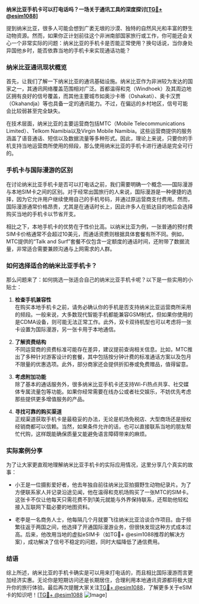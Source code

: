 **纳米比亚手机卡可以打电话吗？一场关于通讯工具的深度探讨[[TG💪+ @esim1088](https://t.me/s/esim1088)]**

提到纳米比亚，很多人可能会想到广袤无垠的沙漠、独特的自然风光和丰富的野生动物资源。然而，如果你正计划前往这个非洲南部国家旅行或工作，你可能还会关心一个非常实际的问题：纳米比亚的手机卡是否能正常使用？换句话说，当你身处异国他乡时，能否依靠当地的手机卡来实现通话功能？

### 纳米比亚通讯现状概览

首先，让我们了解一下纳米比亚的通讯基础设施。纳米比亚作为非洲较为发达的国家之一，其通讯网络覆盖范围相对广泛。首都温得和克（Windhoek）及其周边地区拥有良好的信号覆盖，而其他主要城市如奥沙卡蒂（Oshakati）、奥卡汉贾（Okahandja）等也具备一定的通讯能力。不过，在偏远的乡村地区，信号可能会比较弱甚至完全缺失。

在技术层面，纳米比亚的主要运营商包括MTC（Mobile Telecommunications Limited）、Telkom Namibia以及Virgin Mobile Namibia。这些运营商提供的服务涵盖了语音通话、短信以及数据流量等多种形式。因此，理论上来说，只要你的手机支持当地运营商所使用的频段，那么使用纳米比亚的手机卡进行通话是完全可行的。

### 手机卡与国际漫游的区别

在讨论纳米比亚手机卡是否可以打电话之前，我们需要明确一个概念——国际漫游与本地SIM卡之间的区别。对于经常出国旅行的人来说，国际漫游是一种便捷的选择，因为它允许用户继续使用自己的手机号码，并通过原运营商支付费用。然而，国际漫游通常价格昂贵，尤其是在通话时长上，因此许多人在抵达目的地后会选择购买当地的手机卡以节省开支。

相比之下，本地手机卡的优势在于性价比高。以纳米比亚为例，一张普通的预付费SIM卡价格通常不会超过10美元，而通话资费则根据具体套餐有所不同。例如，MTC提供的“Talk and Surf”套餐不仅包含一定额度的通话时间，还附带了数据流量，非常适合需要兼顾沟通与上网需求的人群。

### 如何选择适合的纳米比亚手机卡？

那么问题来了：如何挑选一张适合自己的纳米比亚手机卡呢？以下是一些实用的小贴士：

1. **检查手机兼容性**  
   在购买本地手机卡之前，请务必确认你的手机是否支持纳米比亚运营商所采用的频段。一般来说，大多数现代智能手机都能兼容GSM制式，但如果你使用的是CDMA设备，则可能无法正常工作。此外，双卡双待机型也可以考虑将一张卡设置为国际漫游，另一张卡用于本地通信。

2. **了解资费结构**  
   不同运营商的资费标准可能存在差异，建议提前查询相关信息。比如，MTC推出了多种针对游客设计的套餐，其中包括按分钟计费的标准通话方案以及包月不限量的优惠选项。此外，部分商家还会提供折扣券或免费赠品，值得留意。

3. **考虑附加功能**  
   除了基本的通话服务外，很多纳米比亚手机卡还支持Wi-Fi热点共享、社交媒体专属流量包等功能。如果你经常需要在线办公或者社交娱乐，不妨优先考虑那些提供更多增值服务的产品。

4. **寻找可靠的购买渠道**  
   正规渠道获取手机卡是最稳妥的办法，无论是机场免税店、大型商场还是授权经销商都可以信赖。当然，如果条件允许的话，也可以直接联系当地的朋友帮忙代购，这样既能确保质量又能避免语言障碍带来的麻烦。

### 实际案例分享

为了让大家更直观地理解纳米比亚手机卡的实际应用情况，这里分享几个真实的故事：

- 小王是一位摄影爱好者，他去年独自前往纳米比亚拍摄野生动物纪录片。为了方便联系家人并记录沿途见闻，他在温得和克机场购买了一张MTC的SIM卡。这张卡不仅让他每天只需花费不到1美元就能与外界保持联系，还帮助他轻松接入互联网下载必要的地图资料。
  
- 老李是一名商务人士，他每隔几个月就要飞往纳米比亚洽谈合作项目。由于频繁往返于两国之间，他选择了开通国际漫游业务，但很快发现这种方式成本过高。后来，他改用当地的虚拟eSIM卡（如TG💪+ @esim1088推荐的解决方案），成功解决了信号不稳定的问题，同时大幅降低了通信费用。

### 结语

综上所述，纳米比亚的手机卡确实是可以用来打电话的，而且相比国际漫游而言更加经济实惠。无论你是短期访问还是长期居住，合理利用本地通讯资源都将极大提升你的旅行体验。最后再次提醒大家关注[TG💪+ @esim1088](https://t.me/s/esim1088)，了解更多关于eSIM卡的知识吧！[[TG💪+ @esim1088](https://t.me/s/esim1088) ![Image](https://i.postimg.cc/4NQfJmqS/Snipaste-2025-05-13-00-14-12.png)]